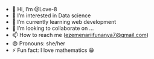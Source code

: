 - 👋 Hi, I’m @Love-8
- 👀 I’m interested in Data science
- 🌱 I’m currently learning web development
- 💞️ I’m looking to collaborate on ...
- 📫 How to reach me (ezemenariifunanya7@gmail.com)
- 😄 Pronouns: she/her
- ⚡ Fun fact: I love mathematics 😁

<!---
Love-8/Love-8 is a ✨ special ✨ repository because its `README.md` (this file) appears on your GitHub profile.
You can click the Preview link to take a look at your changes.
--->
